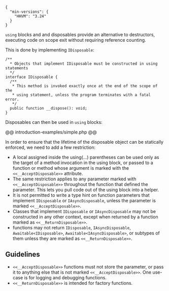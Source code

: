 ```yamlmeta
{
  "min-versions": {
    "HHVM": "3.24"
  }
}
```

`using` blocks and and disposables provide an alternative to destructors, executing code on scope exit without requiring reference counting.

This is done by implementing `IDisposable`:

```Hack
/**
  * Objects that implement IDisposable must be constructed in using statements
  */
interface IDisposable {
  /**
   * This method is invoked exactly once at the end of the scope of the
   * using statement, unless the program terminates with a fatal error.
   */
  public function __dispose(): void;
}
```

Disposables can then be used in `using` blocks:

@@ introduction-examples/simple.php @@

In order to ensure that the lifetime of the disposable object can be statically enforced, we need to add a few restriction:
- A local assigned inside the using(...) parentheses can be used only as the target of a method invocation in the using block, or passed to a function or method whose argument is marked with the `<<__AcceptDisposable>>` attribute.
- The same restriction applies to any parameter marked with `<<__AcceptDisposable>>` throughout the function that defined the parameter. This lets you pull code out of the using block into a helper.
- It is not permitted to write a type hint on function parameters that implement `IDisposable` or `IAsyncDisposable`, unless the parameter is marked `<<__AcceptDisposable>>`.
- Classes that implement `IDisposable` or `IAsyncDisposable` may not be constructed in any other context, except when returned by a function marked as `<<__ReturnDisposable>>`.
- functions may not return `IDisposable`, `IAsyncDisposable`, `Awaitable<IDisposable>`, `Awaitable<IAsyncDisposable>`, or subtypes of them unless they are marked as `<<__ReturnDisposable>>`.

## Guidelines

- `<<__AcceptDisposable>>` functions must not store the parameter, or pass it to anything else that is not marked `<<__AcceptDisposable>>`. One use-case is for logging and debugging functions.
- `<<__ReturnDisposable>>` is intended for factory functions.

